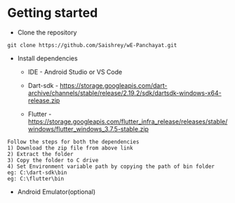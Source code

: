 # Getting started
- Clone the repository
```
git clone https://github.com/Saishrey/wE-Panchayat.git
```
- Install dependencies

  -  IDE - Android Studio or VS Code

  -  Dart-sdk - https://storage.googleapis.com/dart-archive/channels/stable/release/2.19.2/sdk/dartsdk-windows-x64-release.zip

  -  Flutter - https://storage.googleapis.com/flutter_infra_release/releases/stable/windows/flutter_windows_3.7.5-stable.zip

```
Follow the steps for both the dependencies 
1) Download the zip file from above link 
2) Extract the folder
3) Copy the folder to C drive
4) Set Environment variable path by copying the path of bin folder
eg: C:\dart-sdk\bin
eg: C:\flutter\bin
```

  -  Android Emulator(optional)


